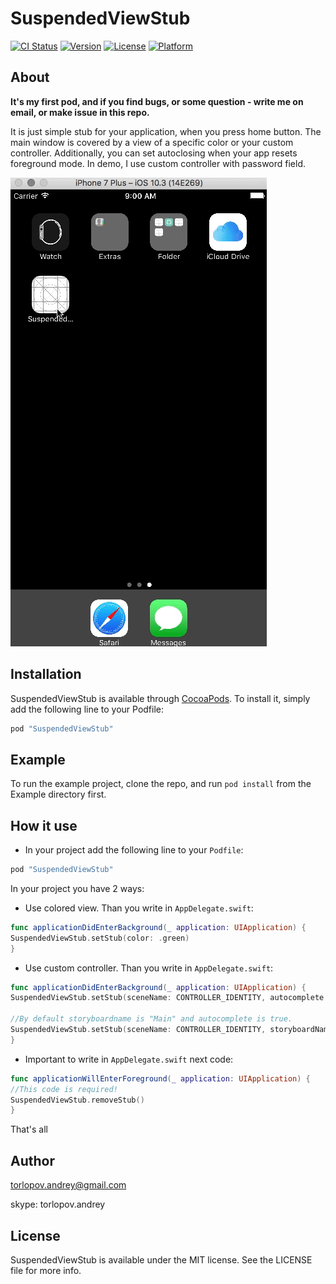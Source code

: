 # SuspendedViewStub

[![CI Status](http://img.shields.io/travis/torlopov.andrey@gmail.com/SuspendedViewStub.svg?style=flat)](https://travis-ci.org/torlopov.andrey@gmail.com/SuspendedViewStub)
[![Version](https://img.shields.io/cocoapods/v/SuspendedViewStub.svg?style=flat)](http://cocoapods.org/pods/SuspendedViewStub)
[![License](https://img.shields.io/cocoapods/l/SuspendedViewStub.svg?style=flat)](http://cocoapods.org/pods/SuspendedViewStub)
[![Platform](https://img.shields.io/cocoapods/p/SuspendedViewStub.svg?style=flat)](http://cocoapods.org/pods/SuspendedViewStub)

## About

**It's my first pod, and if you find bugs, or some question - write me on email, or make issue in this repo.**


It is just simple stub for your application, when you press home button. The main window is covered by a view of a specific color or your custom controller. Additionally, you can set autoclosing when your app resets foreground mode. In demo, I use custom controller with password field.

![About](https://github.com/Torlopov-Andrey/SuspendedViewStub/blob/master/Source/stub_demo.gif)

## Installation

SuspendedViewStub is available through [CocoaPods](http://cocoapods.org). To install
it, simply add the following line to your Podfile:

```ruby
pod "SuspendedViewStub"
```

## Example

To run the example project, clone the repo, and run `pod install` from the Example directory first.


## How it use

* In your project add the following line to your `Podfile`:

```ruby
pod "SuspendedViewStub"
```

In your project you have 2 ways:

* Use colored view. Than you write in `AppDelegate.swift`:

``` Swift
func applicationDidEnterBackground(_ application: UIApplication) {
SuspendedViewStub.setStub(color: .green)
}
```

* Use custom controller. Than you write in `AppDelegate.swift`:

``` Swift
func applicationDidEnterBackground(_ application: UIApplication) {
SuspendedViewStub.setStub(sceneName: CONTROLLER_IDENTITY, autocomplete: false)

//By default storyboardname is "Main" and autocomplete is true.
SuspendedViewStub.setStub(sceneName: CONTROLLER_IDENTITY, storyboardName: STORYBOARD_NAME, autocomplete: false)
}
```

* Important to write in `AppDelegate.swift` next code: 

``` Swift
func applicationWillEnterForeground(_ application: UIApplication) {
//This code is required!
SuspendedViewStub.removeStub() 
}
```

That's all

## Author

torlopov.andrey@gmail.com

skype: torlopov.andrey

## License

SuspendedViewStub is available under the MIT license. See the LICENSE file for more info.
